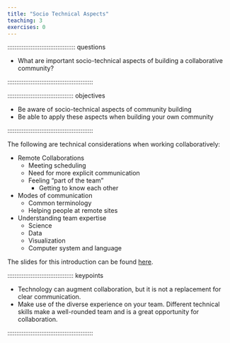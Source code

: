 ```yaml
---
title: "Socio Technical Aspects"
teaching: 3
exercises: 0
---
```


:::::::::::::::::::::::::::::::::::::: questions 

- What are important socio-technical aspects of building a collaborative community?

::::::::::::::::::::::::::::::::::::::::::::::::

::::::::::::::::::::::::::::::::::::: objectives

- Be aware of socio-technical aspects of community building
- Be able to apply these aspects when building your own community

::::::::::::::::::::::::::::::::::::::::::::::::

The following are technical considerations when working collaboratively:

- Remote Collaborations
    - Meeting scheduling
    - Need for more explicit communication
    - Feeling “part of the team”
        - Getting to know each other
- Modes of communication
    - Common terminology
    - Helping people at remote sites
-  Understanding team expertise
    - Science
    - Data
    - Visualization
    - Computer system and language

The slides for this introduction can be found [here](https://github.com/INTERSECT-training/Building-A-Community/blob/main/presentations/WorkingCollaborativelyIntro.pdf).

::::::::::::::::::::::::::::::::::::: keypoints

- Technology can augment collaboration, but it is not a replacement for clear communication.
- Make use of the diverse experience on your team. Different technical skills make a well-rounded team and is a great opportunity for collaboration.

::::::::::::::::::::::::::::::::::::::::::::::::